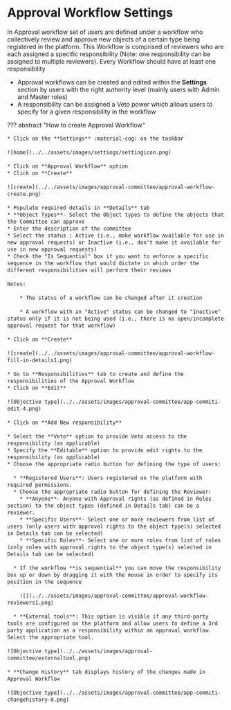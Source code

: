 # Approval Workflow Settings

In Approval workflow set of users are defined under a workflow who collectively review and approve new objects of a certain type being registered in the platform. This Workflow is comprised of reviewers who are each assigned a specific responsibility (Note: one responsibility can be assigned to multiple reviewers). Every Workflow should have at least one responsibility

- Approval workflows can be created and edited within the **Settings** section by users with the right authority level (mainly users with Admin and Master roles)
- A responsibility can be assigned a Veto power which allows users to specify for a given responsibility in the workflow

??? abstract "How to create Approval Workflow"

    * Click on the **Settings** :material-cog: on the taskbar

    ![home](../../assets/images/settings/settingicon.png)

    * Click on **Approval Workflow** option
    * Click on **Create**

    ![create](../../assets/images/approval-committee/approval-workflow-create.png)

    * Populate required details in **Details** tab
    * **Object Types**- Select the Object types to define the objects that the Committee can approve
    * Enter the description of the committee
    * Select the status : Active (i.e., make workflow available for use in new approval requests) or Inactive (i.e., don't make it available for use in new approval requests)
    * Check the "Is Sequential" box if you want to enforce a specific sequence in the workflow that would dictate in which order the different responsibilities will perform their reviews

    Notes:

        * The status of a workflow can be changed after it creation

        * A workflow with an "Active" status can be changed to "Inactive" status only if it is not being used (i.e., there is no open/incomplete approval request for that workflow)

    * Click on **Create**

    ![create](../../assets/images/approval-committee/approval-workflow-fill-in-details1.png)

    * Go to **Responsibilities** tab to create and define the responsibilities of the Approval Workflow
    * Click on **Edit**

    ![Objective type](../../assets/images/approval-committee/app-commiti-edit-4.png)

    * Click on **Add New responsibility**

    * Select the **Veto** option to provide Veto access to the responsibility (as applicable)
    * Specify the **Editable** option to provide edit rights to the responsibility (as applicable)
    * Choose the appropriate radio button for defining the type of users:

      * **Registered Users**: Users registered on the platform with required permissions.
      * Choose the appropriate radio button for defining the Reviewer:
        * **Anyone**- Anyone with Approval rights (as defined in Roles section) to the object types (defined in Details tab) can be a reviewer.
        * **Specific Users**- Select one or more reviewers from list of users (only users with approval rights to the object type(s) selected in Details tab can be selected)
        * **Specific Roles**- Select one or more roles from list of roles (only roles with approval rights to the object type(s) selected in Details tab can be selected)

      * If the workflow **is sequential** you can move the responsibility box up or down by dragging it with the mouse in order to specify its position in the sequence

        ![](../../assets/images/approval-committee/approval-workflow-reviewers1.png)

      * **External tools**: This option is visible if any third-party tools are configured on the platform and allow users to define a 3rd party application as a responsibility within an approval workflow. Select the appropriate tool.

    ![Objective type](../../assets/images/approval-committee/externaltool.png)

    * **Change History** tab displays history of the changes made in Approval Workflow

    ![Objective type](../../assets/images/approval-committee/app-commiti-changehistory-8.png)
